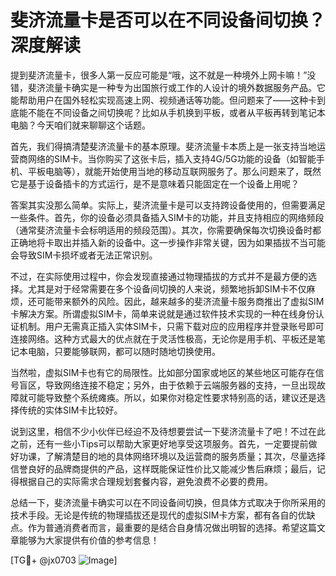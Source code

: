 # 斐济流量卡是否可以在不同设备间切换？深度解读

提到斐济流量卡，很多人第一反应可能是“哦，这不就是一种境外上网卡嘛！”没错，斐济流量卡确实是一种专为出国旅行或工作的人设计的境外数据服务产品。它能帮助用户在国外轻松实现高速上网、视频通话等功能。但问题来了——这种卡到底能不能在不同设备之间切换呢？比如从手机换到平板，或者从平板再转到笔记本电脑？今天咱们就来聊聊这个话题。

首先，我们得搞清楚斐济流量卡的基本原理。斐济流量卡本质上是一张支持当地运营商网络的SIM卡。当你购买了这张卡后，插入支持4G/5G功能的设备（如智能手机、平板电脑等），就能开始使用当地的移动互联网服务了。那么问题来了，既然它是基于设备插卡的方式运行，是不是意味着只能固定在一个设备上用呢？

答案其实没那么简单。实际上，斐济流量卡是可以支持跨设备使用的，但需要满足一些条件。首先，你的设备必须具备插入SIM卡的功能，并且支持相应的网络频段（通常斐济流量卡会标明适用的频段范围）。其次，你需要确保每次切换设备时都正确地将卡取出并插入新的设备中。这一步操作非常关键，因为如果插拔不当可能会导致SIM卡损坏或者无法正常识别。

不过，在实际使用过程中，你会发现直接通过物理插拔的方式并不是最方便的选择。尤其是对于经常需要在多个设备间切换的人来说，频繁地拆卸SIM卡不仅麻烦，还可能带来额外的风险。因此，越来越多的斐济流量卡服务商推出了虚拟SIM卡解决方案。所谓虚拟SIM卡，简单来说就是通过软件技术实现的一种在线身份认证机制。用户无需真正插入实体SIM卡，只需下载对应的应用程序并登录账号即可连接网络。这种方式最大的优点就在于灵活性极高，无论你是用手机、平板还是笔记本电脑，只要能够联网，都可以随时随地切换使用。

当然啦，虚拟SIM卡也有它的局限性。比如部分国家或地区的某些地区可能存在信号盲区，导致网络连接不稳定；另外，由于依赖于云端服务器的支持，一旦出现故障就可能导致整个系统瘫痪。所以，如果你对稳定性要求特别高的话，建议还是选择传统的实体SIM卡比较好。

说到这里，相信不少小伙伴已经迫不及待想要尝试一下斐济流量卡了吧！不过在此之前，还有一些小Tips可以帮助大家更好地享受这项服务。首先，一定要提前做好功课，了解清楚目的地的具体网络环境以及运营商的服务质量；其次，尽量选择信誉良好的品牌商提供的产品，这样既能保证性价比又能减少售后麻烦；最后，记得根据自己的实际需求合理规划套餐内容，避免浪费不必要的费用。

总结一下，斐济流量卡确实可以在不同设备间切换，但具体方式取决于你所采用的技术手段。无论是传统的物理插拔还是现代的虚拟SIM卡方案，都有各自的优缺点。作为普通消费者而言，最重要的是结合自身情况做出明智的选择。希望这篇文章能够为大家提供有价值的参考信息！

[TG💪+ @jx0703 ![Image](https://github.com/user-attachments/assets/dbca1d08-cadb-493c-b0ec-ad6f7a83f270)]